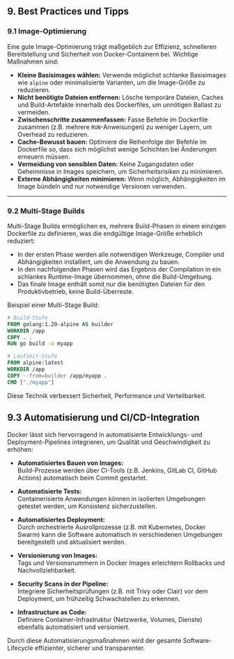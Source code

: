 ## 9. Best Practices und Tipps

### 9.1 Image-Optimierung

Eine gute Image-Optimierung trägt maßgeblich zur Effizienz, schnelleren Bereitstellung und Sicherheit von Docker-Containern bei. Wichtige Maßnahmen sind:

- **Kleine Basisimages wählen:** Verwende möglichst schlanke Basisimages wie `alpine` oder minimalisierte Varianten, um die Image-Größe zu reduzieren.
- **Nicht benötigte Dateien entfernen:** Lösche temporäre Dateien, Caches und Build-Artefakte innerhalb des Dockerfiles, um unnötigen Ballast zu vermeiden.
- **Zwischenschritte zusammenfassen:** Fasse Befehle im Dockerfile zusammen (z.B. mehrere `RUN`-Anweisungen) zu weniger Layern, um Overhead zu reduzieren.
- **Cache-Bewusst bauen:** Optimiere die Reihenfolge der Befehle im Dockerfile so, dass sich möglichst wenige Schichten bei Änderungen erneuern müssen.
- **Vermeidung von sensiblen Daten:** Keine Zugangsdaten oder Geheimnisse in Images speichern, um Sicherheitsrisiken zu minimieren.
- **Externe Abhängigkeiten minimieren:** Wenn möglich, Abhängigkeiten im Image bündeln und nur notwendige Versionen verwenden.

---

### 9.2 Multi-Stage Builds

Multi-Stage Builds ermöglichen es, mehrere Build-Phasen in einem einzigen Dockerfile zu definieren, was die endgültige Image-Größe erheblich reduziert:

- In der ersten Phase werden alle notwendigen Werkzeuge, Compiler und Abhängigkeiten installiert, um die Anwendung zu bauen.
- In den nachfolgenden Phasen wird das Ergebnis der Compilation in ein schlankes Runtime-Image übernommen, ohne die Build-Umgebung.
- Das finale Image enthält somit nur die benötigten Dateien für den Produktivbetrieb, keine Build-Überreste.

Beispiel einer Multi-Stage Build:

```dockerfile
# Build-Stufe
FROM golang:1.20-alpine AS builder
WORKDIR /app
COPY . .
RUN go build -o myapp

# Laufzeit-Stufe
FROM alpine:latest
WORKDIR /app
COPY --from=builder /app/myapp .
CMD ["./myapp"]

````
Diese Technik verbessert Sicherheit, Performance und Verteilbarkeit.

## 9.3 Automatisierung und CI/CD-Integration

Docker lässt sich hervorragend in automatisierte Entwicklungs- und Deployment-Pipelines integrieren, um Qualität und Geschwindigkeit zu erhöhen:

- **Automatisiertes Bauen von Images:**  
  Build-Prozesse werden über CI-Tools (z.B. Jenkins, GitLab CI, GitHub Actions) automatisch beim Commit gestartet.

- **Automatisierte Tests:**  
  Containerisierte Anwendungen können in isolierten Umgebungen getestet werden, um Konsistenz sicherzustellen.

- **Automatisiertes Deployment:**  
  Durch orchestrierte Ausrollprozesse (z.B. mit Kubernetes, Docker Swarm) kann die Software automatisch in verschiedenen Umgebungen bereitgestellt und aktualisiert werden.

- **Versionierung von Images:**  
  Tags und Versionsnummern in Docker Images erleichtern Rollbacks und Nachvollziehbarkeit.

- **Security Scans in der Pipeline:**  
  Integriere Sicherheitsprüfungen (z.B. mit Trivy oder Clair) vor dem Deployment, um frühzeitig Schwachstellen zu erkennen.

- **Infrastructure as Code:**  
  Definiere Container-Infrastruktur (Netzwerke, Volumes, Dienste) ebenfalls automatisiert und versioniert.

Durch diese Automatisierungsmaßnahmen wird der gesamte Software-Lifecycle effizienter, sicherer und transparenter.